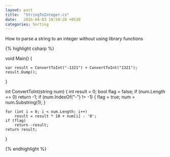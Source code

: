```yaml
---
layout: post
title:  "StringToInteger.cs"
date:   2016-04-03 19:59:20 +0530
categories: Sorting
---
```

How to parse a string to an integer without using library functions

{% highlight csharp %}


void Main()
{

	var result = ConvertToInt("-1321") + ConvertToInt("1321");
	result.Dump();

}

int ConvertToInt(string num)
{
	int result = 0;
	bool flag = false;
	if (num.Length == 0)
		return -1;
	if (num.IndexOf("-") != -1)
	{
		flag = true;
		num = num.Substring(1);
	}

	for (int i = 0; i < num.Length; i++)
		result = result * 10 + num[i] - '0';
	if (flag)
		return -result;
	return result;



}

{% endhighlight %}

